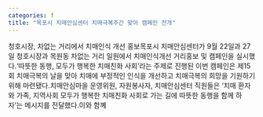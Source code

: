 ```yaml
---
categories: f
title: "목포시 치매안심센터 치매극복주간 맞아 캠페인 전개"
---
```

청호시장, 차없는 거리에서 치매인식 개선 홍보목포시 치매안심센터가 9월 22일과 27일 청호시장과 목원동 차없는 거리 일원에서 치매인식개선 거리홍보 및 캠페인을 실시했다.‘따뜻한 동행, 모두가 행복한 치매친화 사회’라는 주제로 진행된 이번 캠페인은 제15회 치매극복의 날을 맞아 치매에 부정적인 인식을 개선하고 치매극복의 희망을 기원하기 위해 마련됐다.치매안심마을 운영위원, 자원봉사자, 치매안심센터 직원들은 ‘치매 환자와 가족, 지역사회 모두가 행복한 치매친화 사회로 가는 길에 따뜻한 동행을 함께 하자’는 메시지를 전달했다.이와 함꼐